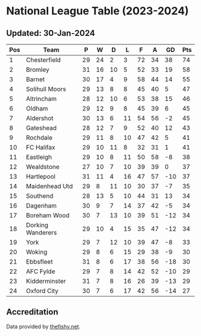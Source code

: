 # National League Table (2023-2024)
## Updated: 30-Jan-2024

| Pos | Team | P | W | D | L | F | A | GD | Pts |
| --- | --- | --- | --- | --- | --- | --- | --- | --- | --- |
| 1 | Chesterfield | 29 | 24 | 2 | 3 | 72 | 34 | 38 | 74 |
| 2 | Bromley | 31 | 16 | 10 | 5 | 52 | 33 | 19 | 58 |
| 3 | Barnet | 30 | 17 | 4 | 9 | 58 | 44 | 14 | 55 |
| 4 | Solihull Moors | 29 | 13 | 8 | 8 | 45 | 40 | 5 | 47 |
| 5 | Altrincham | 28 | 12 | 10 | 6 | 53 | 38 | 15 | 46 |
| 6 | Oldham | 29 | 12 | 9 | 8 | 45 | 39 | 6 | 45 |
| 7 | Aldershot | 30 | 13 | 6 | 11 | 54 | 56 | -2 | 45 |
| 8 | Gateshead | 28 | 12 | 7 | 9 | 52 | 40 | 12 | 43 |
| 9 | Rochdale | 29 | 11 | 8 | 10 | 47 | 42 | 5 | 41 |
| 10 | FC Halifax | 29 | 10 | 11 | 8 | 32 | 31 | 1 | 41 |
| 11 | Eastleigh | 29 | 10 | 8 | 11 | 50 | 58 | -8 | 38 |
| 12 | Wealdstone | 27 | 10 | 7 | 10 | 39 | 39 | 0 | 37 |
| 13 | Hartlepool | 31 | 11 | 4 | 16 | 47 | 57 | -10 | 37 |
| 14 | Maidenhead Utd | 29 | 8 | 11 | 10 | 30 | 37 | -7 | 35 |
| 15 | Southend | 28 | 13 | 5 | 10 | 44 | 31 | 13 | 34 |
| 16 | Dagenham | 30 | 9 | 7 | 14 | 37 | 42 | -5 | 34 |
| 17 | Boreham Wood | 30 | 7 | 13 | 10 | 39 | 51 | -12 | 34 |
| 18 | Dorking Wanderers | 29 | 10 | 4 | 15 | 35 | 47 | -12 | 34 |
| 19 | York | 29 | 7 | 12 | 10 | 39 | 47 | -8 | 33 |
| 20 | Woking | 29 | 8 | 6 | 15 | 29 | 38 | -9 | 30 |
| 21 | Ebbsfleet | 31 | 8 | 6 | 17 | 38 | 56 | -18 | 30 |
| 22 | AFC Fylde | 29 | 7 | 8 | 14 | 42 | 52 | -10 | 29 |
| 23 | Kidderminster | 31 | 7 | 8 | 16 | 26 | 39 | -13 | 29 |
| 24 | Oxford City | 30 | 7 | 6 | 17 | 42 | 56 | -14 | 27 |

## Accreditation 

Data provided by [thefishy.net](https://www.thefishy.net/).